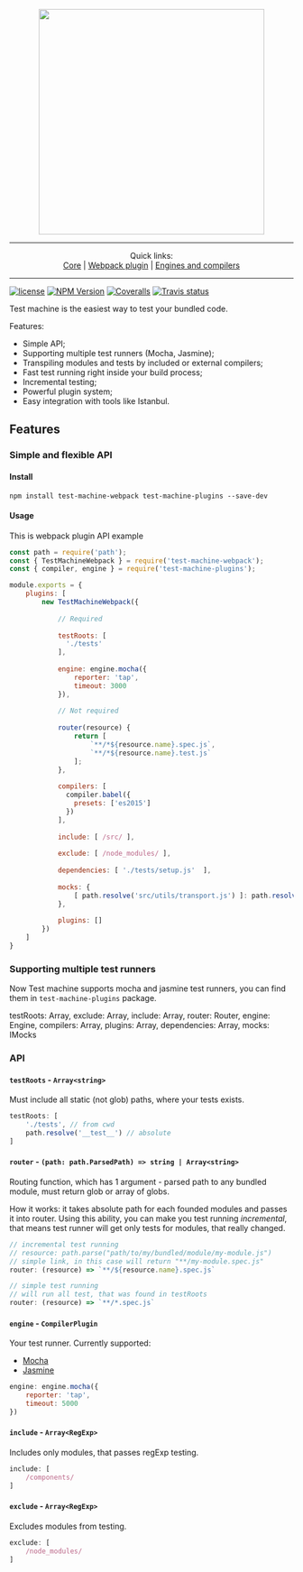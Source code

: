<p align="center">
  <a href="https://github.com/johnthecat/test-machine">
    <img width="400px" src="https://cloud.githubusercontent.com/assets/5618341/25568246/4fcfed3e-2e07-11e7-992b-e9a61abfd6e2.png"/>
  </a>
</p>
<hr/>

<p align="center">
Quick links:
<br/>
<a href="https://github.com/johnthecat/test-machine/tree/master/packages/test-machine-core">Core</a>
|
<a href="https://github.com/johnthecat/test-machine/tree/master/packages/test-machine-webpack">Webpack plugin</a>
|
<a href="https://github.com/johnthecat/test-machine/tree/master/packages/test-machine-plugins">Engines and compilers</a>
<hr/>
</p>

[![license](https://img.shields.io/github/license/johnthecat/test-machine.svg)](https://github.com/johnthecat/test-machine/blob/master/LICENSE)
[![NPM Version](https://img.shields.io/npm/v/test-machine-core.svg?style=flat)](https://www.npmjs.com/package/test-machine-core)
[![Coveralls](https://img.shields.io/coveralls/johnthecat/test-machine/master.svg?style=flat)](https://coveralls.io/github/johnthecat/test-machine)
[![Travis status](https://img.shields.io/travis/johnthecat/test-machine/master.svg?style=flat)](https://travis-ci.org/johnthecat/test-machine)

Test machine is the easiest way to test your bundled code.

Features:
* Simple API;
* Supporting multiple test runners (Mocha, Jasmine);
* Transpiling modules and tests by included or external compilers;
* Fast test running right inside your build process;
* Incremental testing;
* Powerful plugin system;
* Easy integration with tools like Istanbul.

## Features

### Simple and flexible API

#### Install

`npm install test-machine-webpack test-machine-plugins --save-dev`

#### Usage

This is webpack plugin API example

```javascript
const path = require('path');
const { TestMachineWebpack } = require('test-machine-webpack');
const { compiler, engine } = require('test-machine-plugins');

module.exports = {
    plugins: [
        new TestMachineWebpack({
        
            // Required
            
            testRoots: [
              './tests'
            ],
            
            engine: engine.mocha({
                reporter: 'tap',
                timeout: 3000
            }),
            
            // Not required
            
            router(resource) {
                return [
                    `**/*${resource.name}.spec.js`,
                    `**/*${resource.name}.test.js`
                ];
            },
            
            compilers: [
              compiler.babel({
                presets: ['es2015']
              })
            ],
            
            include: [ /src/ ],
            
            exclude: [ /node_modules/ ],
            
            dependencies: [ './tests/setup.js'  ],
            
            mocks: {
                [ path.resolve('src/utils/transport.js') ]: path.resolve('tests/mocks/transport.js')
            },
            
            plugins: []
        })
    ]
}
```

### Supporting multiple test runners
Now Test machine supports mocha and jasmine test runners, you can find them in `test-machine-plugins` package.

testRoots: Array<string>,
exclude: Array<RegExp>,
include: Array<RegExp>,
router: Router,
engine: Engine,
compilers: Array<CompilerPlugin>,
plugins: Array<IPlugin>,
dependencies: Array<string>,
mocks: IMocks

### API


#### `testRoots` - `Array<string>`
Must include all static (not glob) paths, where your tests exists.

```javascript
testRoots: [
    './tests', // from cwd
    path.resolve('__test__') // absolute
]
```


#### `router` - `(path: path.ParsedPath) => string | Array<string>`
Routing function, which has 1 argument - parsed path to any bundled module, 
must return glob or array of globs.

How it works: it takes absolute path for each founded modules and passes it into router.
Using this ability, you can make you test running _incremental_, 
that means test runner will get only tests for modules, 
that really changed.

```javascript
// incremental test running
// resource: path.parse("path/to/my/bundled/module/my-module.js")
// simple link, in this case will return "**/my-module.spec.js"
router: (resource) => `**/${resource.name}.spec.js`
```

```javascript
// simple test running
// will run all test, that was found in testRoots
router: (resource) => `**/*.spec.js`
```

#### `engine` - `CompilerPlugin`
Your test runner. Currently supported:
* [Mocha](https://mochajs.org/)
* [Jasmine](https://jasmine.github.io/)

```javascript
engine: engine.mocha({
    reporter: 'tap',
    timeout: 5000
})
```


#### `include` - `Array<RegExp>`
Includes only modules, that passes regExp testing.

```javascript
include: [
    /components/
]
```

#### `exclude` - `Array<RegExp>`
Excludes modules from testing.

```javascript
exclude: [
    /node_modules/
]
```


